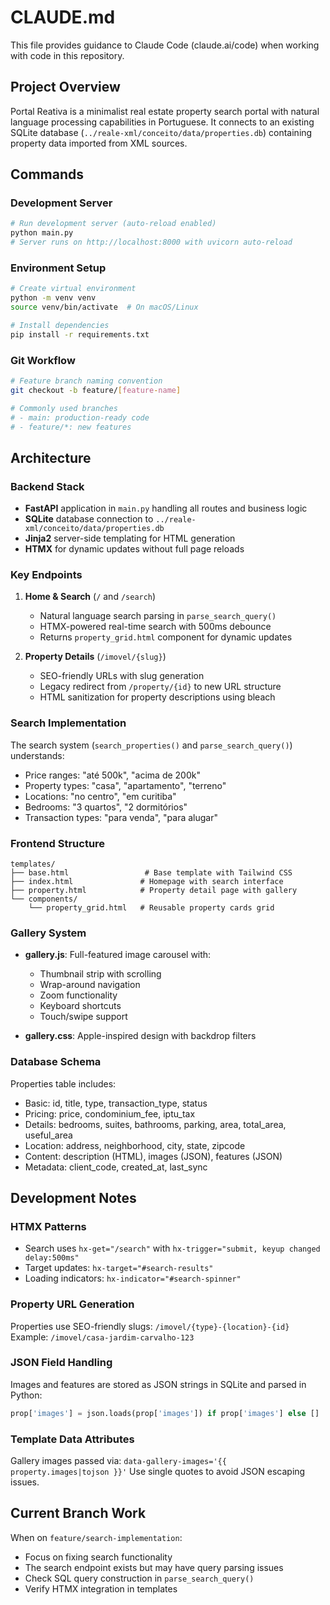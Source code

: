 # CLAUDE.md

This file provides guidance to Claude Code (claude.ai/code) when working with code in this repository.

## Project Overview

Portal Reativa is a minimalist real estate property search portal with natural language processing capabilities in Portuguese. It connects to an existing SQLite database (`../reale-xml/conceito/data/properties.db`) containing property data imported from XML sources.

## Commands

### Development Server
```bash
# Run development server (auto-reload enabled)
python main.py
# Server runs on http://localhost:8000 with uvicorn auto-reload
```

### Environment Setup
```bash
# Create virtual environment
python -m venv venv
source venv/bin/activate  # On macOS/Linux

# Install dependencies
pip install -r requirements.txt
```

### Git Workflow
```bash
# Feature branch naming convention
git checkout -b feature/[feature-name]

# Commonly used branches
# - main: production-ready code
# - feature/*: new features
```

## Architecture

### Backend Stack
- **FastAPI** application in `main.py` handling all routes and business logic
- **SQLite** database connection to `../reale-xml/conceito/data/properties.db`
- **Jinja2** server-side templating for HTML generation
- **HTMX** for dynamic updates without full page reloads

### Key Endpoints

1. **Home & Search** (`/` and `/search`)
   - Natural language search parsing in `parse_search_query()`
   - HTMX-powered real-time search with 500ms debounce
   - Returns `property_grid.html` component for dynamic updates

2. **Property Details** (`/imovel/{slug}`)
   - SEO-friendly URLs with slug generation
   - Legacy redirect from `/property/{id}` to new URL structure
   - HTML sanitization for property descriptions using bleach

### Search Implementation

The search system (`search_properties()` and `parse_search_query()`) understands:
- Price ranges: "até 500k", "acima de 200k"
- Property types: "casa", "apartamento", "terreno"
- Locations: "no centro", "em curitiba"  
- Bedrooms: "3 quartos", "2 dormitórios"
- Transaction types: "para venda", "para alugar"

### Frontend Structure

```
templates/
├── base.html                 # Base template with Tailwind CSS
├── index.html               # Homepage with search interface
├── property.html            # Property detail page with gallery
└── components/
    └── property_grid.html   # Reusable property cards grid
```

### Gallery System

- **gallery.js**: Full-featured image carousel with:
  - Thumbnail strip with scrolling
  - Wrap-around navigation
  - Zoom functionality
  - Keyboard shortcuts
  - Touch/swipe support
  
- **gallery.css**: Apple-inspired design with backdrop filters

### Database Schema

Properties table includes:
- Basic: id, title, type, transaction_type, status
- Pricing: price, condominium_fee, iptu_tax
- Details: bedrooms, suites, bathrooms, parking, area, total_area, useful_area
- Location: address, neighborhood, city, state, zipcode
- Content: description (HTML), images (JSON), features (JSON)
- Metadata: client_code, created_at, last_sync

## Development Notes

### HTMX Patterns
- Search uses `hx-get="/search"` with `hx-trigger="submit, keyup changed delay:500ms"`
- Target updates: `hx-target="#search-results"`
- Loading indicators: `hx-indicator="#search-spinner"`

### Property URL Generation
Properties use SEO-friendly slugs: `/imovel/{type}-{location}-{id}`
Example: `/imovel/casa-jardim-carvalho-123`

### JSON Field Handling
Images and features are stored as JSON strings in SQLite and parsed in Python:
```python
prop['images'] = json.loads(prop['images']) if prop['images'] else []
```

### Template Data Attributes
Gallery images passed via: `data-gallery-images='{{ property.images|tojson }}'`
Use single quotes to avoid JSON escaping issues.

## Current Branch Work

When on `feature/search-implementation`:
- Focus on fixing search functionality
- The search endpoint exists but may have query parsing issues
- Check SQL query construction in `parse_search_query()`
- Verify HTMX integration in templates